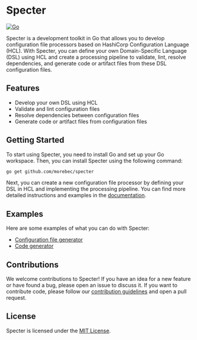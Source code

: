 # Specter

[![Go](https://github.com/Morebec/specter/actions/workflows/go.yml/badge.svg)](https://github.com/Morebec/specter/actions/workflows/go.yml)

Specter is a development toolkit in Go that allows you to develop configuration file processors based on 
HashiCorp Configuration Language (HCL). With Specter, you can define your own Domain-Specific Language (DSL) 
using HCL and create a processing pipeline to validate, lint, resolve dependencies, and generate code or artifact 
files from these DSL configuration files.

## Features

- Develop your own DSL using HCL
- Validate and lint configuration files
- Resolve dependencies between configuration files
- Generate code or artifact files from configuration files

## Getting Started

To start using Specter, you need to install Go and set up your Go workspace. 
Then, you can install Specter using the following command:

```bash
go get github.com/morebec/specter
```

Next, you can create a new configuration file processor by defining your DSL in HCL and implementing the processing 
pipeline. You can find more detailed instructions and examples in the [documentation](https://morebec.github.io/specter).

## Examples

Here are some examples of what you can do with Specter:

- [Configuration file generator](https://github.com/morebec/specter-example-config-generator)
- [Code generator](https://github.com/morebec/specter-example-code-generator)

## Contributions

We welcome contributions to Specter! If you have an idea for a new feature or have found a bug, please open an issue to 
discuss it. If you want to contribute code, please follow 
our [contribution guidelines](https://morebec.github.io/specter/contributing) and open a pull request.

## License

Specter is licensed under the [MIT License](LICENSE).

